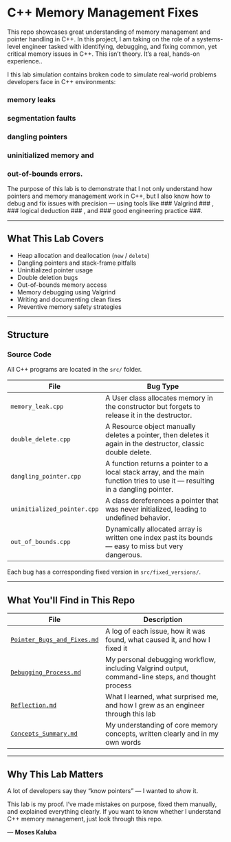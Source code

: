 # C++ Memory Management Fixes

This repo showcases great understanding of memory management and pointer handling in C++. In this project, I am taking on the role of a systems-level engineer tasked with identifying, debugging, and fixing common, yet critical memory issues in C++. This isn’t theory. It’s a real, hands-on experience..

I this lab simulation contains broken code to simulate real-world problems developers face in C++ environments: 
### memory leaks
### segmentation faults
### dangling pointers
### uninitialized memory and 
### out-of-bounds errors.

The purpose of this lab is to demonstrate that I not only understand how pointers and memory management work in C++, but I also know how to debug and fix issues with precision — using tools like ### Valgrind ### , ### logical deduction ### , and ### good engineering practice ###.

---

## What This Lab Covers

- Heap allocation and deallocation (`new` / `delete`)
- Dangling pointers and stack-frame pitfalls
- Uninitialized pointer usage
- Double deletion bugs
- Out-of-bounds memory access
- Memory debugging using Valgrind
- Writing and documenting clean fixes
- Preventive memory safety strategies

---

## Structure

### Source Code
All C++ programs are located in the `src/` folder.

| File | Bug Type |
|------|----------|
| `memory_leak.cpp` | A User class allocates memory in the constructor but forgets to release it in the destructor. |
| `double_delete.cpp` | A Resource object manually deletes a pointer, then deletes it again in the destructor, classic double delete. |
| `dangling_pointer.cpp` | A function returns a pointer to a local stack array, and the main function tries to use it — resulting in a dangling pointer. |
| `uninitialized_pointer.cpp` | A class dereferences a pointer that was never initialized, leading to undefined behavior. |
| `out_of_bounds.cpp` | Dynamically allocated array is written one index past its bounds — easy to miss but very dangerous. |

Each bug has a corresponding fixed version in `src/fixed_versions/`.

---

## What You'll Find in This Repo

| File | Description |
|------|-------------|
| [`Pointer_Bugs_and_Fixes.md`](./report/Pointer_Bugs_and_Fixes.md) | A log of each issue, how it was found, what caused it, and how I fixed it |
| [`Debugging_Process.md`](./report/Debugging_Process.md) | My personal debugging workflow, including Valgrind output, command-line steps, and thought process |
| [`Reflection.md`](./report/Reflection.md) | What I learned, what surprised me, and how I grew as an engineer through this lab |
| [`Concepts_Summary.md`](./report/Concepts_Summary.md) | My understanding of core memory concepts, written clearly and in my own words |

---

## Why This Lab Matters

A lot of developers say they “know pointers” — I wanted to *show* it.

This lab is my proof. I’ve made mistakes on purpose, fixed them manually, and explained everything clearly. If you want to know whether I understand C++ memory management, just look through this repo.

— **Moses Kaluba**
